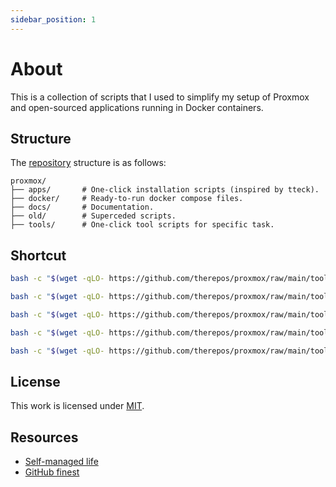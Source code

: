 ```yaml
---
sidebar_position: 1
---
```

# About

This is a collection of scripts that I used to simplify my setup of Proxmox and open-sourced applications running in Docker containers. 

## Structure

The [repository](https://github.com/therepos/proxmox) structure is as follows:

```
proxmox/
├── apps/       # One-click installation scripts (inspired by tteck).
├── docker/     # Ready-to-run docker compose files.
├── docs/       # Documentation.
├── old/        # Superceded scripts.
├── tools/      # One-click tool scripts for specific task.
```

## Shortcut

```sh
bash -c "$(wget -qLO- https://github.com/therepos/proxmox/raw/main/tools/format-disk.sh)"
```
```sh
bash -c "$(wget -qLO- https://github.com/therepos/proxmox/raw/main/tools/mount-drive.sh)"
```
```sh
bash -c "$(wget -qLO- https://github.com/therepos/proxmox/raw/main/tools/print-sysinfo.sh)"
```
```sh
bash -c "$(wget -qLO- https://github.com/therepos/proxmox/raw/main/tools/purge-lxc.sh)"
```
```sh
bash -c "$(wget -qLO- https://github.com/therepos/proxmox/raw/main/tools/set-gpu.sh)"
```

## License

This work is licensed under [MIT](https://choosealicense.com/licenses/mit/). 

## Resources

- [Self-managed life](https://wiki.futo.org/index.php/Introduction_to_a_Self_Managed_Life:_a_13_hour_%26_28_minute_presentation_by_FUTO_software)
- [GitHub finest](https://github.com/arbal/awesome-stars)